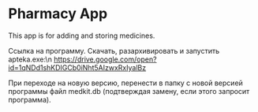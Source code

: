 # Pharmacy App
This app is for adding and storing medicines.

Ссылка на программу. Скачать, разархивировать и запустить apteka.exe:\n
https://drive.google.com/open?id=1qNDd1shKDIGCb0iNht5AIzwxRxIyalBz

При переходе на новую версию, перенести в папку с новой версией программы 
файл medkit.db (подтверждая замену, если этого запросит программа).
